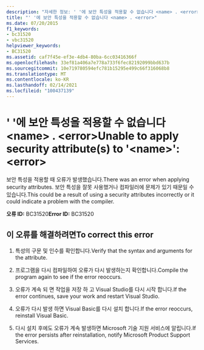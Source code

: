 ```yaml
---
description: "자세한 정보: ' '에 보안 특성을 적용할 수 없습니다 <name> . <error>"
title: "' '에 보안 특성을 적용할 수 없습니다 <name> . <error>"
ms.date: 07/20/2015
f1_keywords:
- bc31520
- vbc31520
helpviewer_keywords:
- BC31520
ms.assetid: caf7f45e-ef3e-4db4-80ba-6cc03416366f
ms.openlocfilehash: 33ef81a406a7e778a733f6fec82192099bbd637b
ms.sourcegitcommit: 10e719780594efc781b15295e499c66f316068b8
ms.translationtype: MT
ms.contentlocale: ko-KR
ms.lasthandoff: 02/14/2021
ms.locfileid: "100437139"
---
```

# <a name="unable-to-apply-security-attributes-to-name-error"></a><span data-ttu-id="a543c-103">' '에 보안 특성을 적용할 수 없습니다 \<name> . \<error></span><span class="sxs-lookup"><span data-stu-id="a543c-103">Unable to apply security attribute(s) to '\<name>': \<error></span></span>

<span data-ttu-id="a543c-104">보안 특성을 적용할 때 오류가 발생했습니다.</span><span class="sxs-lookup"><span data-stu-id="a543c-104">There was an error when applying security attributes.</span></span> <span data-ttu-id="a543c-105">보안 특성을 잘못 사용했거나 컴파일러에 문제가 있기 때문일 수 있습니다.</span><span class="sxs-lookup"><span data-stu-id="a543c-105">This could be a result of using a security attributes incorrectly or it could indicate a problem with the compiler.</span></span>  
  
 <span data-ttu-id="a543c-106">**오류 ID:** BC31520</span><span class="sxs-lookup"><span data-stu-id="a543c-106">**Error ID:** BC31520</span></span>  
  
## <a name="to-correct-this-error"></a><span data-ttu-id="a543c-107">이 오류를 해결하려면</span><span class="sxs-lookup"><span data-stu-id="a543c-107">To correct this error</span></span>  
  
1. <span data-ttu-id="a543c-108">특성의 구문 및 인수를 확인합니다.</span><span class="sxs-lookup"><span data-stu-id="a543c-108">Verify that the syntax and arguments for the attribute.</span></span>  
  
2. <span data-ttu-id="a543c-109">프로그램을 다시 컴파일하여 오류가 다시 발생하는지 확인합니다.</span><span class="sxs-lookup"><span data-stu-id="a543c-109">Compile the program again to see if the error reoccurs.</span></span>  
  
3. <span data-ttu-id="a543c-110">오류가 계속 되 면 작업을 저장 하 고 Visual Studio를 다시 시작 합니다.</span><span class="sxs-lookup"><span data-stu-id="a543c-110">If the error continues, save your work and restart Visual Studio.</span></span>  
  
4. <span data-ttu-id="a543c-111">오류가 다시 발생 하면 Visual Basic를 다시 설치 합니다.</span><span class="sxs-lookup"><span data-stu-id="a543c-111">If the error reoccurs, reinstall Visual Basic.</span></span>  
  
5. <span data-ttu-id="a543c-112">다시 설치 후에도 오류가 계속 발생하면 Microsoft 기술 지원 서비스에 알립니다.</span><span class="sxs-lookup"><span data-stu-id="a543c-112">If the error persists after reinstallation, notify Microsoft Product Support Services.</span></span>  
